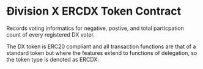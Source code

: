 # Ðivision X ERCDX Token Contract
Records voting informatics for negative, postive, and total particpation count of every registered DX voter. 

The DX token is ERC20 compliant and all transaction functions are that of a standard token but where the features extend to functions of delegation, so the token type is denoted as ERCDX. 
